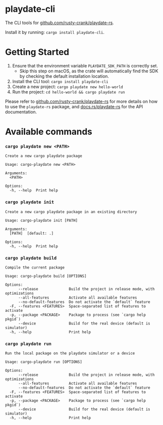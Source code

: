 # playdate-cli

The CLI tools for [github.com/rusty-crank/playdate-rs](https://github.com/rusty-crank/playdate-rs).

Install it by running: `cargo install playdate-cli`.

# Getting Started

1. Ensure that the environment variable `PLAYDATE_SDK_PATH` is correctly set.
   * Skip this step on macOS, as the crate will automatically find the SDK by checking the default installation location.
2. Install the CLI tool: `cargo install playdate-cli`
3. Create a new project: `cargo playdate new hello-world`
4. Run the project: `cd hello-world && cargo playdate run`

Please refer to [github.com/rusty-crank/playdate-rs](https://github.com/rusty-crank/playdate-rs) for more details on how to use the `playdate-rs` package, and [docs.rs/playdate-rs](https://docs.rs/playdate-rs/latest/playdate_rs/) for the API documentation.

# Available commands

### `cargo playdate new <PATH>`

```
Create a new cargo playdate package

Usage: cargo-playdate new <PATH>

Arguments:
  <PATH>

Options:
  -h, --help  Print help
```

### `cargo playdate init`

```
Create a new cargo playdate package in an existing directory

Usage: cargo-playdate init [PATH]

Arguments:
  [PATH]  [default: .]

Options:
  -h, --help  Print help
```

### `cargo playdate build`

```
Compile the current package

Usage: cargo-playdate build [OPTIONS]

Options:
      --release              Build the project in release mode, with optimizations
      --all-features         Activate all available features
      --no-default-features  Do not activate the `default` feature
  -F, --features <FEATURES>  Space-separated list of features to activate
  -p, --package <PACKAGE>    Package to process (see `cargo help pkgid`)
      --device               Build for the real device (default is simulator)
  -h, --help                 Print help
```

### `cargo playdate run`

```
Run the local package on the playdate simulator or a device

Usage: cargo-playdate run [OPTIONS]

Options:
      --release              Build the project in release mode, with optimizations
      --all-features         Activate all available features
      --no-default-features  Do not activate the `default` feature
  -F, --features <FEATURES>  Space-separated list of features to activate
  -p, --package <PACKAGE>    Package to process (see `cargo help pkgid`)
      --device               Build for the real device (default is simulator)
  -h, --help                 Print help
```